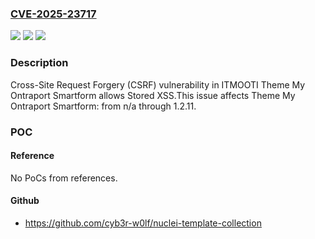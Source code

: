 ### [CVE-2025-23717](https://cve.mitre.org/cgi-bin/cvename.cgi?name=CVE-2025-23717)
![](https://img.shields.io/static/v1?label=Product&message=Theme%20My%20Ontraport%20Smartform&color=blue)
![](https://img.shields.io/static/v1?label=Version&message=n%2Fa%3C%3D%201.2.11%20&color=brighgreen)
![](https://img.shields.io/static/v1?label=Vulnerability&message=CWE-352%20Cross-Site%20Request%20Forgery%20(CSRF)&color=brighgreen)

### Description

Cross-Site Request Forgery (CSRF) vulnerability in ITMOOTI Theme My Ontraport Smartform allows Stored XSS.This issue affects Theme My Ontraport Smartform: from n/a through 1.2.11.

### POC

#### Reference
No PoCs from references.

#### Github
- https://github.com/cyb3r-w0lf/nuclei-template-collection

